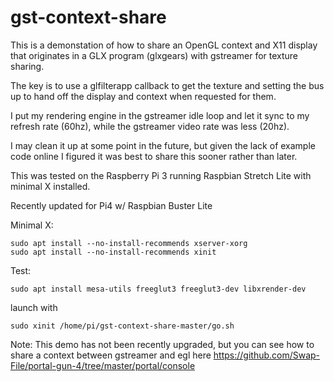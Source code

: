 # gst-context-share

This is a demonstation of how to share an OpenGL context and X11 display that originates in a GLX program (glxgears) with gstreamer for texture sharing.

The key is to use a glfilterapp callback to get the texture and setting the bus up to hand off the display and context when requested for them.

I put my rendering engine in the gstreamer idle loop and let it sync to my refresh rate (60hz), while the gstreamer video rate was less (20hz).

I may clean it up at some point in the future, but given the lack of example code online I figured it was best to share this sooner rather than later.

This was tested on the Raspberry Pi 3 running Raspbian Stretch Lite with minimal X installed.

Recently updated for Pi4 w/ Raspbian Buster Lite 

Minimal X:
```
sudo apt install --no-install-recommends xserver-xorg
sudo apt install --no-install-recommends xinit
```
Test:
```
sudo apt install mesa-utils freeglut3 freeglut3-dev libxrender-dev
```
launch with 
```
sudo xinit /home/pi/gst-context-share-master/go.sh
```

Note:  This demo has not been recently upgraded, but you can see how to share a context between gstreamer and egl here 
https://github.com/Swap-File/portal-gun-4/tree/master/portal/console

